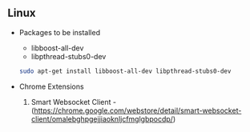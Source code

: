 ## Linux

- Packages to be installed

  - libboost-all-dev
  - libpthread-stubs0-dev

  ```sh
  sudo apt-get install libboost-all-dev libpthread-stubs0-dev
  ```

- Chrome Extensions
  1. Smart Websocket Client - (https://chrome.google.com/webstore/detail/smart-websocket-client/omalebghpgejjiaoknljcfmglgbpocdp/)
